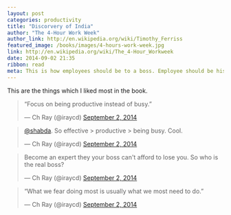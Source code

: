 ```yaml
---
layout: post
categories: productivity
title: "Discorvery of India"
author: "The 4-Hour Work Week"
author_link: http://en.wikipedia.org/wiki/Timothy_Ferriss
featured_image: /books/images/4-hours-work-week.jpg
link: http://en.wikipedia.org/wiki/The_4-Hour_Workweek
date: 2014-09-02 21:35
ribbon: read
meta: This is how employees should be to a boss. Employee should be his own boss.
---
```


This are the things which I liked most in the book.

<blockquote class="twitter-tweet" lang="en"><p>“Focus on being productive instead of busy.”</p>&mdash; Ch Ray (@iraycd) <a href="https://twitter.com/iraycd/statuses/506733323012804608">September 2, 2014</a></blockquote>
<script async src="//platform.twitter.com/widgets.js" charset="utf-8"></script>

<blockquote class="twitter-tweet" lang="en"><p><a href="https://twitter.com/shabda">@shabda</a>. So effective &gt; productive &gt; being busy. Cool.</p>&mdash; Ch Ray (@iraycd) <a href="https://twitter.com/iraycd/statuses/506757209649201152">September 2, 2014</a></blockquote>
<script async src="//platform.twitter.com/widgets.js" charset="utf-8"></script>

<blockquote class="twitter-tweet" lang="en"><p>Become an expert they your boss can&#39;t afford to lose you. So who is the real boss?</p>&mdash; Ch Ray (@iraycd) <a href="https://twitter.com/iraycd/statuses/506693034982256640">September 2, 2014</a></blockquote>
<script async src="//platform.twitter.com/widgets.js" charset="utf-8"></script>

<blockquote class="twitter-tweet" lang="en"><p>“What we fear doing most is usually what we most need to do.”</p>&mdash; Ch Ray (@iraycd) <a href="https://twitter.com/iraycd/statuses/506647744988340225">September 2, 2014</a></blockquote>
<script async src="//platform.twitter.com/widgets.js" charset="utf-8"></script>
